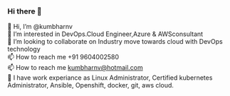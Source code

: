 ### Hi there 👋

👋 Hi, I’m @kumbharnv <br />
👀 I’m interested in DevOps.Cloud Engineer,Azure & AWSconsultant <br />
💞️ I’m looking to collaborate on Industry move towards cloud with DevOps technology <br />
📫 How to reach me +91 9604002580 <br />
📫 How to reach me kumbharnv@hotmail.com <br />
🔭 I have work experiance as Linux Administrator, Certified kubernetes Administrator, Ansible, Openshift, docker, git, aws cloud.
